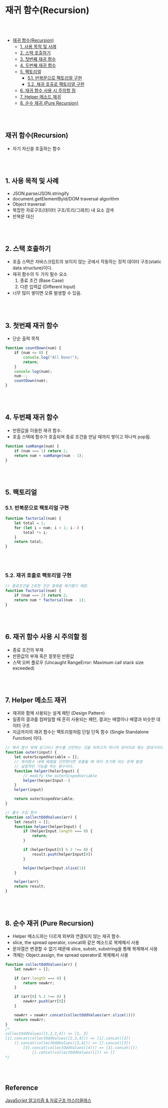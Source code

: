 # 재귀 함수(Recursion)

<br><br>

- [재귀 함수(Recursion)](#재귀-함수recursion)
  - [1. 사용 목적 및 사례](#1-사용-목적-및-사례)
  - [2. 스택 호출하기](#2-스택-호출하기)
  - [3. 첫번째 재귀 함수](#3-첫번째-재귀-함수)
  - [4. 두번째 재귀 함수](#4-두번째-재귀-함수)
  - [5. 팩토리얼](#5-팩토리얼)
    - [5.1. 반복문으로 팩토리얼 구현](#51-반복문으로-팩토리얼-구현)
    - [5.2. 재귀 호출로 팩토리얼 구현](#52-재귀-호출로-팩토리얼-구현)
  - [6. 재귀 함수 사용 시 주의할 점](#6-재귀-함수-사용-시-주의할-점)
  - [7. Helper 메소드 재귀](#7-helper-메소드-재귀)
  - [8. 순수 재귀 (Pure Recursion)](#8-순수-재귀-pure-recursion)

<br><br>

## 재귀 함수(Recursion) <!-- omit in toc -->
- 자기 자신을 호출하는 함수

<br><br>

## 1. 사용 목적 및 사례
- JSON.parse/JSON.stringify 
- document.getElementById/DOM traversal algorithm
- Object traversal
- 복잡한 자료구조(데이터 구조/트리/그래프) 내 요소 검색
- 반복문 대신

<br><br>

## 2. 스택 호출하기
- 호출 스택은 자바스크립트의 보이지 않는 곳에서 작동하는 정적 데이터 구조(static data structure)이다.
- 재귀 함수의 두 가지 필수 요소 
  1. 종료 조건 (Base Case)
  2. 다른 입력값 (Different Input)
- 너무 많이 쌓이면 오류 발생할 수 있음.

<br><br>

## 3. 첫번째 재귀 함수
- 단순 출력 목적

```javascript
function countDown(num) {
    if (num <= 0) {
        console.log("All Done!");
        return;
    }
    console.log(num);
    num--;
    countDown(num);
}
```

<br><br>

## 4. 두번째 재귀 함수
- 반환값을 이용한 재귀 함수.
- 호출 스택에 함수가 호출되며 종료 조건을 만날 때까지 쌓이고 하나씩 pop됨.
```javascript
function sumRange(num) {
    if (num === 1) return 1;
    return num + sumRange(num - 1);
}
```

<br><br>

## 5. 팩토리얼
### 5.1. 반복문으로 팩토리얼 구현
```javascript
function factorial(num) {
    let total = 1; 
    for (let i = num; i > 1; i--) {
        total *= i;
    }
    return total;
}
```

<br><br>

### 5.2. 재귀 호출로 팩토리얼 구현
```javascript
// 종료조건을 2로한 것은 중복을 제거했기 때문.
function factorial(num) {
    if (num === 2) return 2;
    return num * factorial(num - 1);
}
```

<br><br>

## 6. 재귀 함수 사용 시 주의할 점
- 종료 조건의 부재
- 반환값의 부재 혹은 잘못된 반환값
- 스택 오버 플로우 (Uncaught RangeError: Maximum call stack size exceeded)

<br><br>

## 7. Helper 메소드 재귀
- 재귀와 함께 사용되는 설계 패턴 (Design Pattern)
- 일종의 결과를 컴파일할 때 흔히 사용되는 패턴, 결과는 배열이나 배열과 비슷한 데이터 구조
- 지금까지의 재귀 함수는 팩토리얼처럼 단일 단독 함수 (Single Standalone Function) 이다.

```javascript
// 재귀 함수 밖에 덩그러니 변수를 선언하는 것을 피하고자 하나의 덩어리로 묶는 껍데기이다.
function outer(input) {
    let outerScopedVariable = [];
    // 재귀함수 내에 배열을 선언한다면 호출될 때 마다 초기화 되는 문제 발생
    // 실질적인 기능을 하는 함수이다.
    function helper(helerInput) {
        // modify the outerScopedVariable
        helper(herperInput--)
    }
    helper(input)

    return outerScopedVariable;
}

// 홀수 수집 함수
function collectOddValues(arr) {
    let result = [];
    function helper(helperInput) {
        if (helperInput.length === 0) {
            return;
        }

        if (helperInput[0] % 2 !== 0) {
            result.push(helperInput[0])
        }

        helper(helperInput.slice(1))
    }

    helper(arr)
    return result;
}
```

<br><br>

## 8. 순수 재귀 (Pure Recursion)
- Helper 메소드와는 다르게 외부와 연결되지 않는 재귀 함수.
- slice, the spread operator, concat와 같은 메소드로 복제해서 사용
- 문자열은 변경할 수 없기 때문에 slice, substr, substring을 통해 복제해서 사용
- 객체는 Object.assign, the spread operator로 복제해서 사용

```javascript
function collectOddValues(arr) {
    let newArr = [];

    if (arr.length === 0) {
        return newArr;
    }

    if (arr[0] % 2 !== 0) {
        newArr.push(arr[0])
    }

    newArr = newArr.concat(collectOddValues(arr.slice(1)))
    return newArr;
}
/*
collectOddValues([1,2,3,4]) => [1, 3]
[1].concat(collectOddValues([2,3,4])) => [1].concat([3])
    [].concat(collectOddValues([3,4])) => [].concat([3])
        [3].concat(collectOddValues([4])) => [3].concat([])
            [].concat(collectOddValues([])) => []
*/
```

<br><br>

## Reference <!-- omit in toc -->
[JavaScript 알고리즘 & 자료구조 마스터클래스](https://www.udemy.com/course/best-javascript-data-structures/)
